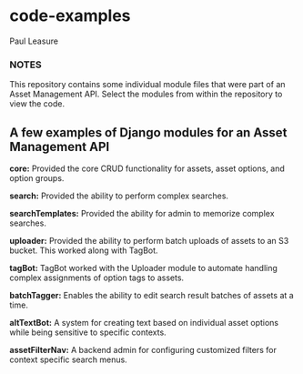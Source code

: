 # code-examples
Paul Leasure

### NOTES
This repository contains some individual module files that were part of an Asset Management API. Select the modules from within the repository to view the code.

## A few examples of Django modules for an Asset Management API

__core:__  Provided the core CRUD functionality for assets, asset options, and option groups.

__search:__ Provided the ability to perform complex searches.

__searchTemplates:__ Provided the ability for admin to memorize complex searches.

__uploader:__ Provided the ability to perform batch uploads of assets to an S3 bucket. This worked along with TagBot.

__tagBot:__ TagBot worked with the Uploader module to automate handling complex assignments of option tags to assets.

__batchTagger:__ Enables the ability to edit search result batches of assets at a time.

__altTextBot:__ A system for creating text based on individual asset options while being sensitive to specific contexts.

__assetFilterNav:__ A backend admin for configuring customized filters for context specific search menus. 
